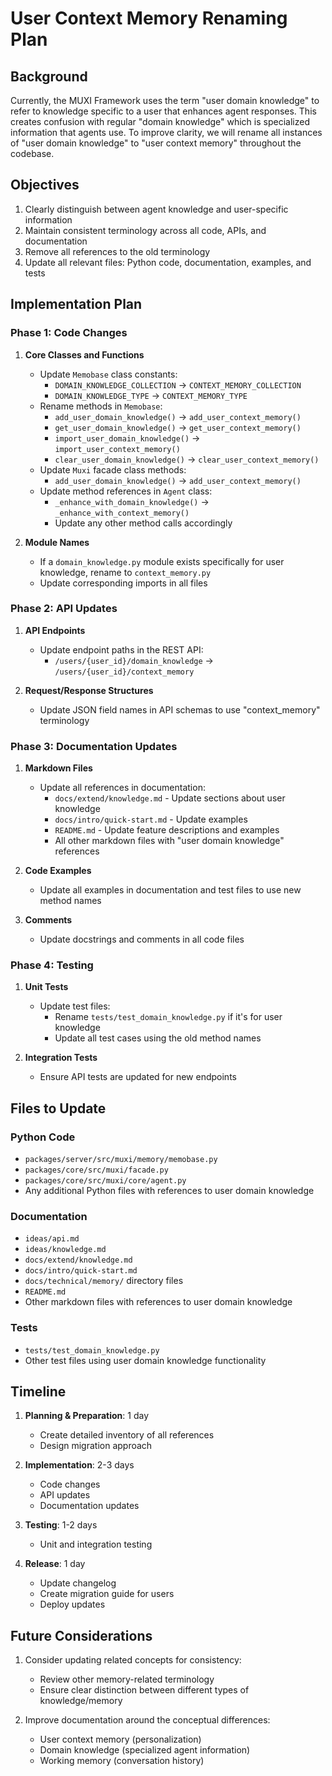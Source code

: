 # User Context Memory Renaming Plan

## Background

Currently, the MUXI Framework uses the term "user domain knowledge" to refer to knowledge specific to a user that enhances agent responses. This creates confusion with regular "domain knowledge" which is specialized information that agents use. To improve clarity, we will rename all instances of "user domain knowledge" to "user context memory" throughout the codebase.

## Objectives

1. Clearly distinguish between agent knowledge and user-specific information
2. Maintain consistent terminology across all code, APIs, and documentation
3. Remove all references to the old terminology
4. Update all relevant files: Python code, documentation, examples, and tests

## Implementation Plan

### Phase 1: Code Changes

1. **Core Classes and Functions**
   - Update `Memobase` class constants:
     - `DOMAIN_KNOWLEDGE_COLLECTION` → `CONTEXT_MEMORY_COLLECTION`
     - `DOMAIN_KNOWLEDGE_TYPE` → `CONTEXT_MEMORY_TYPE`
   - Rename methods in `Memobase`:
     - `add_user_domain_knowledge()` → `add_user_context_memory()`
     - `get_user_domain_knowledge()` → `get_user_context_memory()`
     - `import_user_domain_knowledge()` → `import_user_context_memory()`
     - `clear_user_domain_knowledge()` → `clear_user_context_memory()`
   - Update `Muxi` facade class methods:
     - `add_user_domain_knowledge()` → `add_user_context_memory()`
   - Update method references in `Agent` class:
     - `_enhance_with_domain_knowledge()` → `_enhance_with_context_memory()`
     - Update any other method calls accordingly

2. **Module Names**
   - If a `domain_knowledge.py` module exists specifically for user knowledge, rename to `context_memory.py`
   - Update corresponding imports in all files

### Phase 2: API Updates

1. **API Endpoints**
   - Update endpoint paths in the REST API:
     - `/users/{user_id}/domain_knowledge` → `/users/{user_id}/context_memory`

2. **Request/Response Structures**
   - Update JSON field names in API schemas to use "context_memory" terminology

### Phase 3: Documentation Updates

1. **Markdown Files**
   - Update all references in documentation:
     - `docs/extend/knowledge.md` - Update sections about user knowledge
     - `docs/intro/quick-start.md` - Update examples
     - `README.md` - Update feature descriptions and examples
     - All other markdown files with "user domain knowledge" references

2. **Code Examples**
   - Update all examples in documentation and test files to use new method names

3. **Comments**
   - Update docstrings and comments in all code files

### Phase 4: Testing

1. **Unit Tests**
   - Update test files:
     - Rename `tests/test_domain_knowledge.py` if it's for user knowledge
     - Update all test cases using the old method names

2. **Integration Tests**
   - Ensure API tests are updated for new endpoints

## Files to Update

### Python Code
- `packages/server/src/muxi/memory/memobase.py`
- `packages/core/src/muxi/facade.py`
- `packages/core/src/muxi/core/agent.py`
- Any additional Python files with references to user domain knowledge

### Documentation
- `ideas/api.md`
- `ideas/knowledge.md`
- `docs/extend/knowledge.md`
- `docs/intro/quick-start.md`
- `docs/technical/memory/` directory files
- `README.md`
- Other markdown files with references to user domain knowledge

### Tests
- `tests/test_domain_knowledge.py`
- Other test files using user domain knowledge functionality

## Timeline

1. **Planning & Preparation**: 1 day
   - Create detailed inventory of all references
   - Design migration approach

2. **Implementation**: 2-3 days
   - Code changes
   - API updates
   - Documentation updates

3. **Testing**: 1-2 days
   - Unit and integration testing

4. **Release**: 1 day
   - Update changelog
   - Create migration guide for users
   - Deploy updates

## Future Considerations

1. Consider updating related concepts for consistency:
   - Review other memory-related terminology
   - Ensure clear distinction between different types of knowledge/memory

2. Improve documentation around the conceptual differences:
   - User context memory (personalization)
   - Domain knowledge (specialized agent information)
   - Working memory (conversation history)
